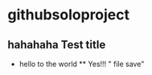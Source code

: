 githubsoloproject
=================
## hahahaha Test title


* hello to the world
** Yes!!! 
" file save"
